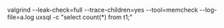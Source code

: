valgrind --leak-check=full --trace-children=yes --tool=memcheck --log-file=a.log uxsql -c "select count(*) from t1;"